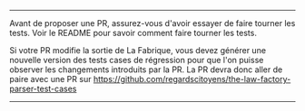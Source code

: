 *******************************************************************
Avant de proposer une PR, assurez-vous d'avoir essayer de faire
tourner les tests.
Voir le README pour savoir comment faire tourner les tests.

Si votre PR modifie la sortie de La Fabrique, vous devez générer une
nouvelle version des tests cases de régression pour que l'on puisse
observer les changements introduits par la PR.
La PR devra donc aller de paire avec une PR sur
https://github.com/regardscitoyens/the-law-factory-parser-test-cases
********************************************************************
